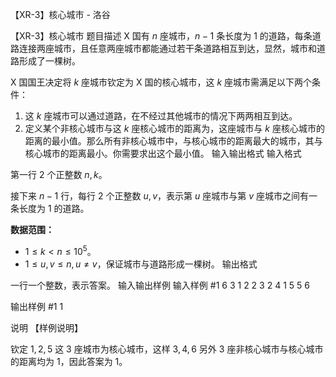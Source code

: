 



【XR-3】核心城市 - 洛谷














【XR-3】核心城市
题目描述
X 国有 $n$ 座城市，$n - 1$ 条长度为 $1$ 的道路，每条道路连接两座城市，且任意两座城市都能通过若干条道路相互到达，显然，城市和道路形成了一棵树。

X 国国王决定将 $k$ 座城市钦定为 X 国的核心城市，这 $k$ 座城市需满足以下两个条件：

1. 这 $k$ 座城市可以通过道路，在不经过其他城市的情况下两两相互到达。
2. 定义某个非核心城市与这 $k$ 座核心城市的距离为，这座城市与 $k$ 座核心城市的距离的最小值。那么所有非核心城市中，与核心城市的距离最大的城市，其与核心城市的距离最小。你需要求出这个最小值。
输入输出格式
输入格式

第一行 $2$ 个正整数 $n,k$。

接下来 $n - 1$ 行，每行 $2$ 个正整数 $u,v$，表示第 $u$ 座城市与第 $v$ 座城市之间有一条长度为 $1$ 的道路。

**数据范围：**

- $1 \le k < n \le 10 ^ 5$。
- $1 \le u,v \le n, u \ne v$，保证城市与道路形成一棵树。
输出格式

一行一个整数，表示答案。
输入输出样例
输入样例 #1
6 3
1 2
2 3
2 4
1 5
5 6

输出样例 #1
1

说明
【样例说明】

钦定 $1,2,5$ 这 $3$ 座城市为核心城市，这样 $3,4,6$ 另外 $3$ 座非核心城市与核心城市的距离均为 $1$，因此答案为 $1$。






